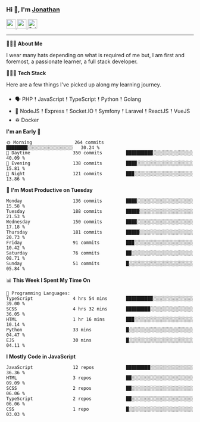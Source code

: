 ### Hi 👋, I'm [Jonathan](https://jonathan-d.ch) 

<p>
  <a href="https://www.linkedin.com/in/jdebetaz">
    <img src="https://img.shields.io/badge/linkedin-%230077B5.svg?&style=for-the-badge&logo=linkedin&logoColor=white" height=25>
  </a>
  <a href="https://www.instagram.com/jdebetaz/">
    <img src="https://img.shields.io/badge/instagram-%23E4405F.svg?&style=for-the-badge&logo=instagram&logoColor=white" height=25>
  </a>
  <a href="https://wakatime.com/@5c95ead1-71ee-4ecc-9a32-6c2b293dd432">
    <img src="https://wakatime.com/badge/user/5c95ead1-71ee-4ecc-9a32-6c2b293dd432.svg?style=for-the-badge" height=25 alt="Total time coded since Aug 23 2019" />
  </a>
</p>

-------

**🙋🏻‍♂️ About Me** 

<p>I wear many hats depending on what is required of me but, I am first and foremost, a passionate learner, a full stack developer.</p>

**👨🏻‍💻 Tech Stack** 

<p>Here are a few things I've picked up along my learning journey.</p>

- 🗣 PHP 𒑰 JavaScript 𒑰 TypeScript 𒑰 Python 𒑰 Golang
- 🎒 NodeJS 𒑰 Express 𒑰 Socket.IO 𒑰 Symfony 𒑰 Laravel 𒑰 ReactJS 𒑰 VueJS
- ♽ Docker

<!--START_SECTION:waka-->
**I'm an Early 🐤** 

```text
🌞 Morning                264 commits         ████████░░░░░░░░░░░░░░░░░   30.24 % 
🌆 Daytime                350 commits         ██████████░░░░░░░░░░░░░░░   40.09 % 
🌃 Evening                138 commits         ████░░░░░░░░░░░░░░░░░░░░░   15.81 % 
🌙 Night                  121 commits         ███░░░░░░░░░░░░░░░░░░░░░░   13.86 % 
```
📅 **I'm Most Productive on Tuesday** 

```text
Monday                   136 commits         ████░░░░░░░░░░░░░░░░░░░░░   15.58 % 
Tuesday                  188 commits         █████░░░░░░░░░░░░░░░░░░░░   21.53 % 
Wednesday                150 commits         ████░░░░░░░░░░░░░░░░░░░░░   17.18 % 
Thursday                 181 commits         █████░░░░░░░░░░░░░░░░░░░░   20.73 % 
Friday                   91 commits          ███░░░░░░░░░░░░░░░░░░░░░░   10.42 % 
Saturday                 76 commits          ██░░░░░░░░░░░░░░░░░░░░░░░   08.71 % 
Sunday                   51 commits          █░░░░░░░░░░░░░░░░░░░░░░░░   05.84 % 
```


📊 **This Week I Spent My Time On** 

```text
💬 Programming Languages: 
TypeScript               4 hrs 54 mins       ██████████░░░░░░░░░░░░░░░   39.00 % 
SCSS                     4 hrs 32 mins       █████████░░░░░░░░░░░░░░░░   36.05 % 
HTML                     1 hr 16 mins        ███░░░░░░░░░░░░░░░░░░░░░░   10.14 % 
Python                   33 mins             █░░░░░░░░░░░░░░░░░░░░░░░░   04.47 % 
EJS                      30 mins             █░░░░░░░░░░░░░░░░░░░░░░░░   04.11 % 
```

**I Mostly Code in JavaScript** 

```text
JavaScript               12 repos            █████████░░░░░░░░░░░░░░░░   36.36 % 
HTML                     3 repos             ██░░░░░░░░░░░░░░░░░░░░░░░   09.09 % 
SCSS                     2 repos             ██░░░░░░░░░░░░░░░░░░░░░░░   06.06 % 
TypeScript               2 repos             ██░░░░░░░░░░░░░░░░░░░░░░░   06.06 % 
CSS                      1 repo              █░░░░░░░░░░░░░░░░░░░░░░░░   03.03 % 
```




<!--END_SECTION:waka-->
